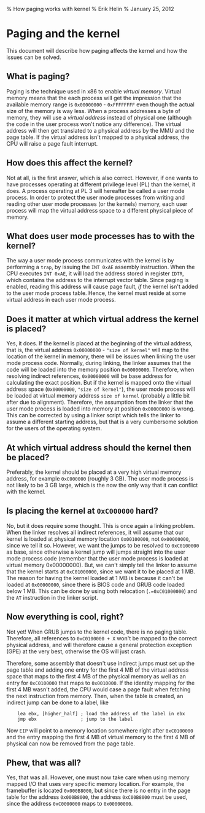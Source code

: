 % How paging works with kernel
% Erik Helin
% January 25, 2012

# Paging and the kernel

This document will describe how paging affects the kernel and how the issues 
can be solved.

## What is paging?

Paging is the technique used in x86 to enable _virtual memory_. Virtual memory
means that the each process will get the impression that the available memory 
range is `0x00000000` - `0xFFFFFFFF` even though the actual size of the memory 
is way less. When a process addresses a byte of memory, they will use a
_virtual address_ instead of physical one (although the code in the user
process won't notice any difference). The virtual address will then get
translated to a physical address by the MMU and the page table. If the virtual
address isn't mapped to a physical address, the CPU will raise a page fault
interrupt.

## How does this affect the kernel?

Not at all, is the first answer, which is also correct. However, if one wants
to have processes operating at different privilege level (PL) than the kernel,
it does. A process operating at PL 3 will hereafter be called a user mode
process. In order to protect the user mode processes from writing and reading
other user mode processes (or the kernels) memory, each user process will map
the virtual address space to a different physical piece of memory.

## What does user mode processes has to with the kernel?

The way a user mode process communicates with the kernel is by performing a
`trap`, by issuing the `INT 0xAE` assembly instruction. When the CPU executes 
`INT 0xAE`, it will load the address stored in register `IDTR`, which contains
the address to the interrupt vector table. Since paging is enabled, reading
this address will cause page fault, _if_ the kernel isn't added to the user
mode process table. Hence, the kernel must reside at some virtual address
in each user mode process.

## Does it matter at which virtual address the kernel is placed?

Yes, it does. If the kernel is placed at the beginning of the virtual address,
that is, the virtual address `0x00000000` - `"size of kernel"` will map to the
location of the kernel in memory, there will be issues when linking the user
mode process code. Normally, during linking, the linker assumes that the code
will be loaded into the memory position `0x00000000`. Therefore, when resolving
indirect references, `0x00000000` will be base address for calculating the
exact position. But if the kernel is mapped onto the virtual address space
(`0x00000000`, `"size of kernel"`), the user mode process will be loaded at
virtual memory address `size of kernel` (probably a little bit after due to
alignment). Therefore, the assumption from the linker that the user mode
process is loaded into memory at position `0x00000000` is wrong. This can be
corrected by using a linker script which tells the linker to assume a different
starting address, but that is a very cumbersome solution for
the users of the operating system.

## At which virtual address should the kernel then be placed?

Preferably, the kernel should be placed at a very high virtual memory address,
for example `0xC000000` (roughly 3 GB).
The user mode process is not likely to be 3 GB large, which is the now the only
way that it can conflict with the kernel.

## Is placing the kernel at `0xC000000` hard?
No, but it does require some thought. This is once again a linking problem.
When the linker resolves all indirect references, it will assume that our
kernel is loaded at physical memory location `0x00100000`, not `0x00000000`,
since we tell it so. However, we want the jumps to be resolved to `0xC0100000`
as base, since otherwise a kernel jump will jumps straight into the user mode
process code (remember that the user mode process is loaded at virtual memory
0x00000000). But, we can't simply tell the linker to assume that the kernel
starts at `0xC01000000`, since we want it to be placed at 1 MB. The
reason for having the kernel loaded at 1 MB is because it can't be loaded at
`0x00000000`, since there is BIOS code and GRUB code loaded below 1 MB. This
can be done by using both relocation (`.=0xC01000000`) and the `AT` instruction
in the linker script.

## Now everything is cool, right?
Not yet! When GRUB jumps to the kernel code, there is no paging table.
Therefore, all references to `0xC0100000 + X` won't be mapped to the correct
physical address, and will therefore cause a general protection exception (GPE)
at the very best, otherwise the OS will just crash.

Therefore, some assembly that doesn't use indirect jumps must set up the page
table and adding one entry for the first 4 MB of the virtual address space 
that maps to the first 4 MB of the physical memory as well as an entry for
`0xC0100000` that maps to `0x0010000`. If the identity mapping for the first 4
MB wasn't added, the CPU would case a page fault when fetching the next
instruction from memory. Then, when the table is created, an indirect jump can
be done to a label, like

~~~ {.nasm}
    lea ebx, [higher_half] ; load the address of the label in ebx
    jmp ebx                ; jump to the label
~~~

Now `EIP` will point to a memory location somewhere right after `0xC0100000`
and the entry mapping the first 4 MB of virtual memory to the first 4 MB of
physical can now be removed from the page table.

## Phew, that was all?
Yes, that was all. However, one must now take care when using memory mapped I/O
that uses very specific memory location. For example, the framebuffer is
located `0x000B8000`, but since there is no entry in the page table for the
address `0x000B8000`, the address `0xC00B8000` must be used, since the address
`0xC0000000` maps to `0x00000000`.
